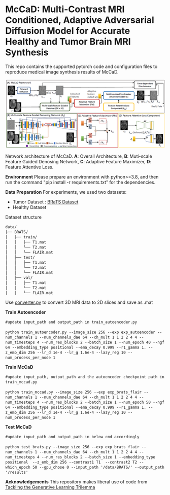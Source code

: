 # McCaD: Multi-Contrast MRI Conditioned, Adaptive Adversarial Diffusion Model for Accurate Healthy and Tumor Brain MRI Synthesis
This  repo contains the supported pytorch code and configuration files to reproduce medical image synthesis results of McCaD.

![alt text](img/McCaD_architecture.png)

Network architecture of McCaD. **A**: Overall Architecture, **B**: Muti-scale Feature Guided Denosing Network, **C**: Adaptive Feature Maximizer, **D**: Feature Attentive Loss.

**Environment**
Please prepare an environment with python>=3.8, and then run the command "pip install -r requirements.txt" for the dependencies.

**Data Preparation**
For experiments, we used two datasets:
  * Tumor Dataset : [BRaTS Dataset](http://braintumorsegmentation.org/)
  * Healthy Dataset
    
Dataset structure
```
data/
├── BRATS/
│   ├── train/
│   │   ├── T1.mat
│   │   └── T2.mat
│   │   └── FLAIR.mat
│   ├── test/
│   │   ├── T1.mat
│   │   └── T2.mat
│   │   └── FLAIR.mat
│   ├── val/
│   │   ├── T1.mat
│   │   └── T2.mat
│   │   └── FLAIR.mat

```

Use [converter.py](converter.py) to convert 3D MRI data to 2D slices and save as .mat

**Train Autoencoder**
```
#update input_path and output_path in train_autoencoder.py

python train_autoencoder.py --image_size 256 --exp exp_autoencoder --num_channels 1 --num_channels_dae 64 --ch_mult 1 1 2 2 4 4 --num_timesteps 4 --num_res_blocks 2 --batch_size 1 --num_epoch 40 --ngf 64 --embedding_type positional --ema_decay 0.999 --r1_gamma 1. --z_emb_dim 256 --lr_d 1e-4 --lr_g 1.6e-4 --lazy_reg 10 --num_process_per_node 1 
```

**Train McCaD**
```
#update input_path, output_path and the autoencoder checkpoint path in train_mccad.py

python train_mccad.py --image_size 256 --exp exp_brats_flair --num_channels 1 --num_channels_dae 64 --ch_mult 1 1 2 2 4 4 --num_timesteps 4 --num_res_blocks 2 --batch_size 1 --num_epoch 50 --ngf 64 --embedding_type positional --ema_decay 0.999 --r1_gamma 1. --z_emb_dim 256 --lr_d 1e-4 --lr_g 1.6e-4 --lazy_reg 10 --num_process_per_node 1
```

**Test McCaD**
```
#update input_path and output_path in below cmd accordingly

python test_brats.py --image_size 256 --exp exp_brats_flair --num_channels 1 --num_channels_dae 64 --ch_mult 1 1 2 2 4 4 --num_timesteps 4 --num_res_blocks 2 --batch_size 1 --embedding_type positional  --z_emb_dim 256 --contrast1 T1  --contrast2 T2 --which_epoch 50 --gpu_chose 0 --input_path '/data/BRATS/' --output_path '/results'
```

**Acknowledgements**
This repository makes liberal use of code from [Tackling the Generative Learning Trilemma](https://github.com/NVlabs/denoising-diffusion-gan)


